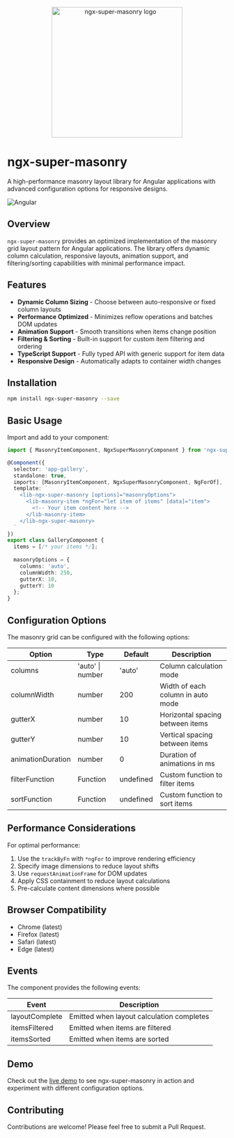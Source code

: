 <p align="center">
  <img src="https://raw.githubusercontent.com/TheDevMohamed/ngx-super-masonry/main/projects/ngx-super-masonry/read-me-banner.png" alt="ngx-super-masonry logo" width="300">
</p>

# ngx-super-masonry

A high-performance masonry layout library for Angular applications with advanced configuration options for responsive designs.

![Angular](https://img.shields.io/badge/Angular-v17+-red.svg)

## Overview

`ngx-super-masonry` provides an optimized implementation of the masonry grid layout pattern for Angular applications. The library offers dynamic column calculation, responsive layouts, animation support, and filtering/sorting capabilities with minimal performance impact.

## Features

- **Dynamic Column Sizing** - Choose between auto-responsive or fixed column layouts
- **Performance Optimized** - Minimizes reflow operations and batches DOM updates
- **Animation Support** - Smooth transitions when items change position
- **Filtering & Sorting** - Built-in support for custom item filtering and ordering
- **TypeScript Support** - Fully typed API with generic support for item data
- **Responsive Design** - Automatically adapts to container width changes

## Installation

```bash
npm install ngx-super-masonry --save
```

## Basic Usage

Import and add to your component:

```typescript
import { MasonryItemComponent, NgxSuperMasonryComponent } from 'ngx-super-masonry';

@Component({
  selector: 'app-gallery',
  standalone: true,
  imports: [MasonryItemComponent, NgxSuperMasonryComponent, NgForOf],
  template: `
    <lib-ngx-super-masonry [options]="masonryOptions">
      <lib-masonry-item *ngFor="let item of items" [data]="item">
        <!-- Your item content here -->
      </lib-masonry-item>
    </lib-ngx-super-masonry>
  `
})
export class GalleryComponent {
  items = [/* your items */];
  
  masonryOptions = {
    columns: 'auto',
    columnWidth: 250,
    gutterX: 10,
    gutterY: 10
  };
}
```

## Configuration Options

The masonry grid can be configured with the following options:

| Option | Type | Default | Description |
|--------|------|---------|-------------|
| columns | 'auto' \| number | 'auto' | Column calculation mode |
| columnWidth | number | 200 | Width of each column in auto mode |
| gutterX | number | 10 | Horizontal spacing between items |
| gutterY | number | 10 | Vertical spacing between items |
| animationDuration | number | 0 | Duration of animations in ms |
| filterFunction | Function | undefined | Custom function to filter items |
| sortFunction | Function | undefined | Custom function to sort items |

## Performance Considerations

For optimal performance:

1. Use the `trackByFn` with `*ngFor` to improve rendering efficiency
2. Specify image dimensions to reduce layout shifts
3. Use `requestAnimationFrame` for DOM updates
4. Apply CSS containment to reduce layout calculations
5. Pre-calculate content dimensions where possible

## Browser Compatibility

- Chrome (latest)
- Firefox (latest)
- Safari (latest)
- Edge (latest)

## Events

The component provides the following events:

| Event | Description |
|-------|-------------|
| layoutComplete | Emitted when layout calculation completes |
| itemsFiltered | Emitted when items are filtered |
| itemsSorted | Emitted when items are sorted |

## Demo

Check out the <a href="https://ngx-super-masonry.vercel.app/" target="_blank" rel="noopener noreferrer">live demo</a> to see ngx-super-masonry in action and experiment with different configuration options.

## Contributing

Contributions are welcome! Please feel free to submit a Pull Request.
